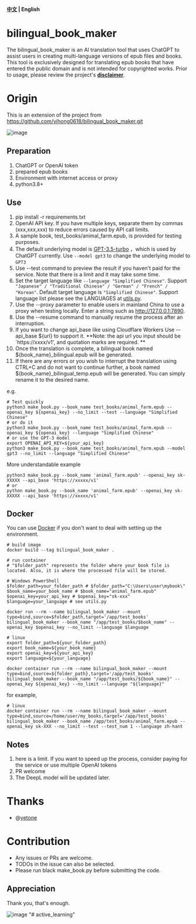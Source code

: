 **[中文](./README-CN.md) | English**

# bilingual_book_maker
The bilingual_book_maker is an AI translation tool that uses ChatGPT to assist users in creating multi-language versions of epub files and books. This tool is exclusively designed for translating epub books that have entered the public domain and is not intended for copyrighted works. Prior to usage, please review the project's **[disclaimer](./disclaimer.md)**.

# Origin

This is an extension of the project from https://github.com/yihong0618/bilingual_book_maker.git

![image](https://user-images.githubusercontent.com/15976103/222317531-a05317c5-4eee-49de-95cd-04063d9539d9.png)


## Preparation

1. ChatGPT or OpenAI token
2. prepared epub books
3. Environment with internet access or proxy
4. python3.8+


## Use

1. pip install -r requirements.txt
2. OpenAI API key. If you have multiple keys, separate them by commas (xxx,xxx,xxx) to reduce errors caused by API call limits.
3. A sample book, test_books/animal_farm.epub, is provided for testing purposes.
4. The default underlying model is [GPT-3.5-turbo](https://openai.com/blog/introducing-chatgpt-and-whisper-apis) ，which is used by ChatGPT currently. Use `--model gpt3` to change the underlying model to `GPT3`
5. Use --test command to preview the result if you haven't paid for the service. Note that there is a limit and it may take some time.
6. Set the target language like `--language "Simplified Chinese"`.
   Support ` "Japanese" / "Traditional Chinese" / "German" / "French" / "Korean"`.
   Default target language is `"Simplified Chinese"`. Support language list please see the LANGUAGES at [utils.py](./utils.py).
7. Use the --proxy parameter to enable users in mainland China to use a proxy when testing locally. Enter a string such as http://127.0.0.1:7890.
8. Use the --resume command to manually resume the process after an interruption.
9. If you want to change api_base like using Cloudflare Workers Use --api_base ${url} to support it. **Note: the api url you input should be `https://xxxx/v1', and quotation marks are required. **
10. Once the translation is complete, a bilingual book named ${book_name}_bilingual.epub will be generated.
11. If there are any errors or you wish to interrupt the translation using CTRL+C and do not want to continue further, a book named ${book_name}_bilingual_temp.epub will be generated. You can simply rename it to the desired name.

e.g.
```shell
# Test quickly
python3 make_book.py --book_name test_books/animal_farm.epub --openai_key ${openai_key} --no_limit --test --language "Simplified Chinese"
# or do it
python3 make_book.py --book_name test_books/animal_farm.epub --openai_key ${openai_key} --language "Simplified Chinese"
# or use the GPT-3 model
export OPENAI_API_KEY=${your_api_key}
python3 make_book.py --book_name test_books/animal_farm.epub --model gpt3 --no_limit --language "Simplified Chinese"
```
More understandable example
```shell
python3 make_book.py --book_name 'animal_farm.epub' --openai_key sk-XXXXX --api_base 'https://xxxxx/v1'
# or
python make_book.py --book_name 'animal_farm.epub' --openai_key sk-XXXXX --api_base 'https://xxxxx/v1'
```

## Docker
You can use [Docker](https://www.docker.com/) if you don't want to deal with setting up the environment.
```shell
# build image
docker build --tag bilingual_book_maker .

# run container
# "$folder_path" represents the folder where your book file is located. Also, it is where the processed file will be stored.

# Windows PowerShell
$folder_path=your_folder_path # $folder_path="C:\Users\user\mybook\"
$book_name=your_book_name # $book_name="animal_farm.epub"
$openai_key=your_api_key # $openai_key="sk-xxx"
$language=your_language # see utils.py

docker run --rm --name bilingual_book_maker --mount type=bind,source=$folder_path,target='/app/test_books' bilingual_book_maker --book_name "/app/test_books/$book_name" --openai_key $openai_key --no_limit --language $language

# linux
export folder_path=${your_folder_path}
export book_name=${your_book_name}
export openai_key=${your_api_key}
export language=${your_language}

docker container run --rm --name bilingual_book_maker --mount type=bind,source=${folder_path},target='/app/test_books' bilingual_book_maker --book_name "/app/test_books/${book_name}" --openai_key ${openai_key} --no_limit --language "${language}"
```
for example,
```shell
# linux
docker container run --rm --name bilingual_book_maker --mount type=bind,source=/home/user/my_books,target='/app/test_books' bilingual_book_maker --book_name /app/test_books/animal_farm.epub --openai_key sk-XXX --no_limit --test --test_num 1 --language zh-hant
```

## Notes

1. here is a limit. If you want to speed up the process, consider paying for the service or use multiple OpenAI tokens
2. PR welcome
3. The DeepL model will be updated later.


# Thanks

- @[yetone](https://github.com/yetone)

# Contribution

- Any issues or PRs are welcome.
- TODOs in the issue can also be selected.
- Please run black make_book.py before submitting the code.

## Appreciation

Thank you, that's enough.

![image](https://user-images.githubusercontent.com/15976103/222407199-1ed8930c-13a8-402b-9993-aaac8ee84744.png)
"# active_learning" 
